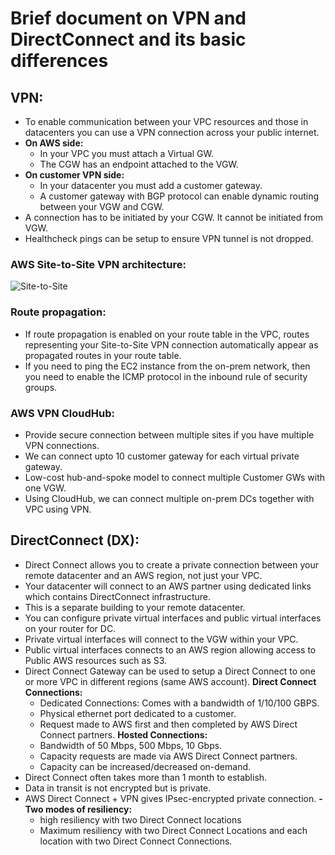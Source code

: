 # Brief document on VPN and DirectConnect and its basic differences

## VPN:
- To enable communication between your VPC resources and those in datacenters
  you can use a VPN connection across your public internet.
- **On AWS side:**
  - In your VPC you must attach a Virtual GW.
  - The CGW has an endpoint attached to the VGW.
- **On customer VPN side:**
  - In your datacenter you must add a customer gateway.
  - A customer gateway with BGP protocol can enable dynamic routing between your VGW and CGW.
- A connection has to be initiated by your CGW. It cannot be initiated from VGW.
- Healthcheck pings can be setup to ensure VPN tunnel is not dropped.

### AWS Site-to-Site VPN architecture:

![Site-to-Site](https://docs.aws.amazon.com/images/whitepapers/latest/aws-vpc-connectivity-options/images/aws-managed-vpn.png)

### Route propagation:

- If route propagation is enabled on your route table in the VPC, routes representing
  your Site-to-Site VPN connection automatically appear as propagated routes in
  your route table.
- If you need to ping the EC2 instance from the on-prem network, then you need to enable the
  ICMP protocol in the inbound rule of security groups.


### AWS VPN CloudHub:
  - Provide secure connection between multiple sites if you have multiple VPN connections.
  - We can connect upto 10 customer gateway for each virtual private gateway.
  - Low-cost hub-and-spoke model to connect multiple Customer GWs with one VGW. 
  - Using CloudHub, we can connect multiple on-prem DCs together with VPC using VPN.


## DirectConnect (DX):
- Direct Connect allows you to create a private connection between your remote
  datacenter and an AWS region, not just your VPC.
- Your datacenter will connect to an AWS partner using dedicated links which contains
  DirectConnect infrastructure.
- This is a separate building to your remote datacenter.
- You can configure private virtual interfaces and public virtual interfaces
  on your router for DC.
- Private virtual interfaces will connect to the VGW within your VPC.
- Public virtual interfaces connects to an AWS region allowing access to Public
  AWS resources such as S3.
- Direct Connect Gateway can be used to setup a Direct Connect to one or more VPC in
  different regions (same AWS account).
**Direct Connect Connections:**
  - Dedicated Connections: Comes with a bandwidth of 1/10/100 GBPS.
  - Physical ethernet port dedicated to a customer.
  - Request made to AWS first and then completed by AWS Direct Connect partners.
**Hosted Connections:**
  - Bandwidth of 50 Mbps, 500 Mbps, 10 Gbps.
  - Capacity requests are made via AWS Direct Connect partners.
  - Capacity can be increased/decreased on-demand.
- Direct Connect often takes more than 1 month to establish.
- Data in transit is not encrypted but is private.
- AWS Direct Connect + VPN gives IPsec-encrypted private connection.
**- Two modes of resiliency:**
  - high resiliency with two Direct Connect locations
  - Maximum resiliency with two Direct Connect Locations and each location with two Direct Connect Connections.